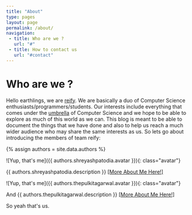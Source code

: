 ```yaml
---
title: "About"
type: pages
layout: page
permalink: /about/
navigation:
 - title: Who are we ?
   url: "#"
 - title: How to contact us
   url: "#contact"
---
```


# Who are we ?

Hello earthlings, we are [reify](/2016/01/14/why-reify.html). We are basically a duo of Computer Science 
enthusiasts/programmers/students. Our interests include everything that comes under the [umbrella](http://giphy.com/gifs/funny-film-xyRNC33DiD172) of Computer Science and we hope to be able to explore as much of this world as we can. This blog is meant to be able to document the things that we have done and also to help us reach a much wider audience who may share the same interests as us. So lets go about introducing the members of team reify:

{% assign authors = site.data.authors %}

![Yup, that's me]({{ authors.shreyashpatodia.avatar }}){: class="avatar"} 

 {{ authors.shreyashpatodia.description }} [[More About Me Here!]](/shreyashpatodia)


![Yup, that's me]({{ authors.thepulkitagarwal.avatar }}){: class="avatar"} 

And {{ authors.thepulkitagarwal.description }} [[More About Me Here!]](/thepulkitagarwal)

So yeah that's us. 